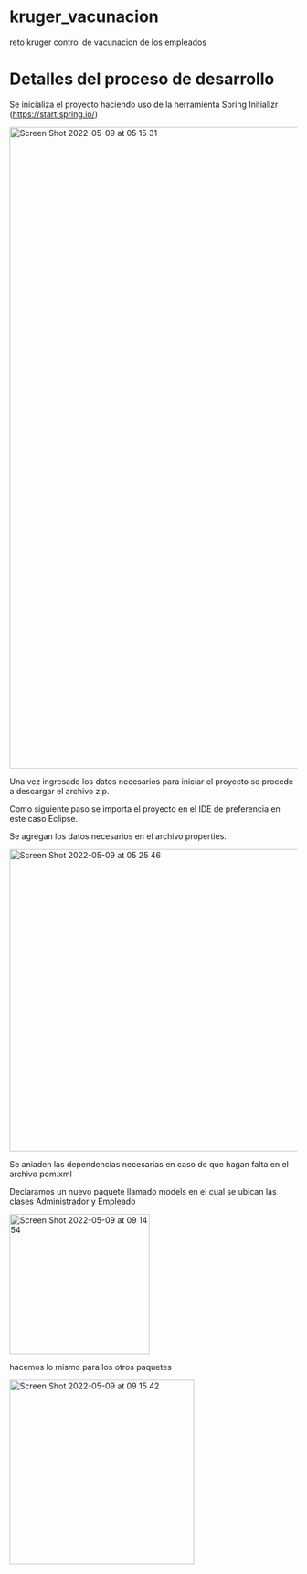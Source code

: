# kruger_vacunacion
reto kruger control de vacunacion de los empleados

# **Detalles del proceso de desarrollo**

Se inicializa el proyecto haciendo uso de la herramienta Spring Initializr (https://start.spring.io/)

<img width="1123" alt="Screen Shot 2022-05-09 at 05 15 31" src="https://user-images.githubusercontent.com/11546674/167368649-848f0072-727d-48fe-a889-efc2caa17074.png">

Una vez ingresado los datos necesarios para iniciar el proyecto se procede a descargar el archivo zip.

Como siguiente paso se importa el proyecto en el IDE de preferencia en este caso Eclipse.

Se agregan los datos  necesarios en el archivo properties.

<img width="529" alt="Screen Shot 2022-05-09 at 05 25 46" src="https://user-images.githubusercontent.com/11546674/167370281-ae9a3ec3-5252-4243-a1a4-63452dd27062.png">

Se aniaden las dependencias necesarias en caso de que hagan falta en el archivo pom.xml

Declaramos un nuevo paquete llamado models en el cual se ubican las clases Administrador y Empleado


<img width="245" alt="Screen Shot 2022-05-09 at 09 14 54" src="https://user-images.githubusercontent.com/11546674/167407790-0aa12d48-73b8-4c52-bb48-7e7ab588f850.png">

hacemos lo mismo para los otros paquetes 


<img width="323" alt="Screen Shot 2022-05-09 at 09 15 42" src="https://user-images.githubusercontent.com/11546674/167407893-ce7541cd-dad9-4c46-9df1-c33b9bc1dd23.png">
